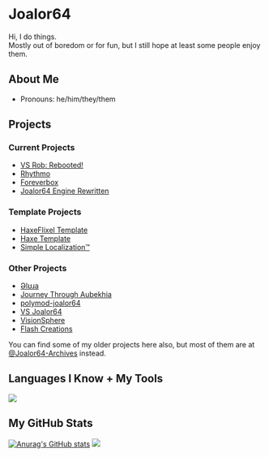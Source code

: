 # Joalor64
Hi, I do things. <br>
Mostly out of boredom or for fun, but I still hope at least some people enjoy them.

## About Me
<!--* Currently in 11th Grade.
* Currently learning `Haxe/HaxeFlixel`, and some `Javascript`.-->
* Pronouns: he/him/they/them

## Projects
### Current Projects
* [VS Rob: Rebooted!](https://github.com/Joalor64GH/VS-Rob-Rebooted/)
* [Rhythmo](https://github.com/JoaTH-Team/Rhythmo-SC)
* [Foreverbox](https://github.com/Joalor64GH/Foreverbox)
* [Joalor64 Engine Rewritten](https://github.com/Joalor64GH/Joalor64-Engine-Rewrite)

### Template Projects
* [HaxeFlixel Template](https://github.com/Joalor64GH/HaxeFlixel-Template)
* [Haxe Template](https://github.com/Joalor64GH/Haxe-Template)
* [Simple Localization™](https://github.com/Joalor64GH/SimpleLocalization)

### Other Projects
* [Əlʊɹa](https://github.com/Joalor64GH/alura)
* [Journey Through Aubekhia](https://github.com/Joalor64GH/JTA)
* [polymod-joalor64](https://github.com/Joalor64GH/polymod-joalor64)
* [VS Joalor64](https://github.com/Joalor64GH/VSJoalor64-SourceCode)
* [VisionSphere](https://github.com/Joalor64GH/VisionSphere)
* [Flash Creations](https://github.com/Joalor64GH/Flash-Creations)

You can find some of my older projects here also, but most of them are at [@Joalor64-Archives](https://github.com/Joalor64-Archives) instead.

## Languages I Know + My Tools
<img src="https://skillicons.dev/icons?i=haxe,haxeflixel,lua,js,html,css,github,vscode,&perline=10&theme=dark"/>

## My GitHub Stats
[![Anurag's GitHub stats](https://github-readme-stats.vercel.app/api?username=joalor64gh&theme=radical)](https://github.com/anuraghazra/github-readme-stats)
![](https://github-readme-stats.vercel.app/api/top-langs/?username=Joalor64GH&layout=compact&theme=radical)
